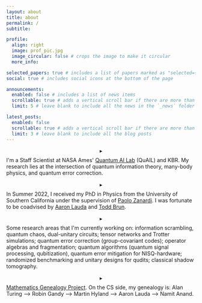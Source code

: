 ```yaml
---
layout: about
title: about
permalink: /
subtitle: 

profile:
  align: right
  image: prof_pic.jpg
  image_circular: false # crops the image to make it circular
  more_info:

selected_papers: true # includes a list of papers marked as "selected={true}"
social: true # includes social icons at the bottom of the page

announcements:
  enabled: false # includes a list of news items
  scrollable: true # adds a vertical scroll bar if there are more than 3 news items
  limit: 5 # leave blank to include all the news in the `_news` folder

latest_posts:
  enabled: false
  scrollable: true # adds a vertical scroll bar if there are more than 3 new posts items
  limit: 3 # leave blank to include all the blog posts
---
```


$$\blacktriangleright$$ I'm a Staff Scientist at NASA Ames' [Quantum AI Lab](https://www.nasa.gov/content/nasa-quantum-artificial-intelligence-laboratory-quail) (QuAIL) and KBR. My research lies at the intersection of quantum information theory, many-body physics, and quantum error correction.

$$\blacktriangleright$$ In Summer 2022, I received my PhD in Physics from the University of Southern California under the supervision of [Paolo Zanardi](https://dornsife.usc.edu/profile/paolo-zanardi/). I was fortunate to be coadvised by [Aaron Lauda](https://sites.google.com/view/lauda-home/home) and [Todd Brun](https://sites.usc.edu/tbrun/). 

<!-- Before that, I received my Integrated Master of Science (BS-MS) in Physics from the National Institute of Science Education and Research, Bhubaneswar. -->

$$\blacktriangleright$$ Some research areas that I'm currently working on: information scrambling, quantum chaos, dual-unitary circuits; tensor networks and Trotter simulations; quantum error correction (group-covariant codes); operator algebras and fragmentation; quantum algorithms (quantum signal processing, qubitization), quantum error mitigation for NISQ-hardware; randomized benchmarking and unitary designs for qudits; classical shadow tomography.

$$\blacktriangleright$$ [Mathematics Genealogy Project](https://www.mathgenealogy.org/id.php?id=293966). On the CS side, my genealogy is: Alan Turing --> Robin Gandy --> Martin Hyland --> Aaron Lauda --> Namit Anand.